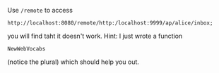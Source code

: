 Use `/remote` to access

	http://localhost:8080/remote/http:/localhost:9999/ap/alice/inbox;

you will find taht it doesn't work. Hint: I just wrote a function

	NewWebVocabs

(notice the plural) which should help you out.
